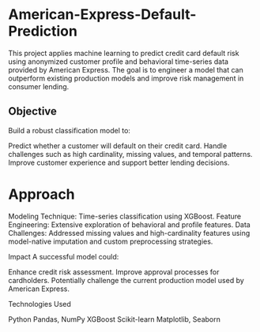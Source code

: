 # American-Express-Default-Prediction
This project applies machine learning to predict credit card default risk using anonymized customer profile and behavioral time-series data provided by American Express. The goal is to engineer a model that can outperform existing production models and improve risk management in consumer lending.

## Objective
Build a robust classification model to:

Predict whether a customer will default on their credit card.
Handle challenges such as high cardinality, missing values, and temporal patterns.
Improve customer experience and support better lending decisions.

# Approach

Modeling Technique: Time-series classification using XGBoost.
Feature Engineering: Extensive exploration of behavioral and profile features.
Data Challenges: Addressed missing values and high-cardinality features using model-native imputation and custom preprocessing strategies.

Impact
A successful model could:

Enhance credit risk assessment.
Improve approval processes for cardholders.
Potentially challenge the current production model used by American Express.

Technologies Used

Python
Pandas, NumPy
XGBoost
Scikit-learn
Matplotlib, Seaborn
